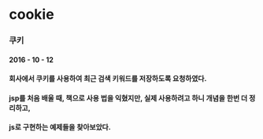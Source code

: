 # cookie

### 쿠키

#### 2016 - 10 - 12
#### 회사에서 쿠키를 사용하여 최근 검색 키워드를 저장하도록 요청하였다.
#### jsp를 처음 배울 때, 책으로 사용 법을 익혔지만, 실제 사용하려고 하니 개념을 한번 더 정리하고, 
#### js로 구현하는 예제들을 찾아보았다.
